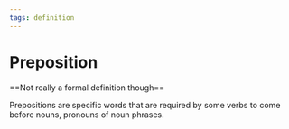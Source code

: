 ```yaml
---
tags: definition
---
```


# Preposition
==Not really a formal definition though==

Prepositions are specific words that are required by some verbs to come before nouns, pronouns of noun phrases.
